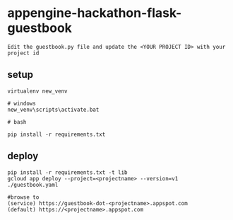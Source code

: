 # appengine-hackathon-flask-guestbook
```
Edit the guestbook.py file and update the <YOUR PROJECT ID> with your project id
```
## setup
```
virtualenv new_venv

# windows
new_venv\scripts\activate.bat

# bash

pip install -r requirements.txt

```
## deploy
```
pip install -r requirements.txt -t lib
gcloud app deploy --project=<projectname> --version=v1 ./guestbook.yaml

#browse to
(service) https://guestbook-dot-<projectname>.appspot.com
(default) https://<projectname>.appspot.com
```
